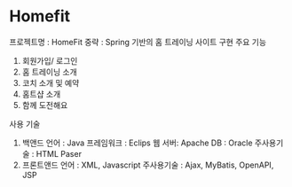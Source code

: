 # Homefit
프로젝트명 : HomeFit
중략 : Spring 기반의 홈 트레이닝 사이트 구현
주요 기능
1. 회원가입/ 로그인
2. 홈 트레이닝 소개
3. 코치 소개 및 예약
4. 홈트샵 소개
5. 함께 도전해요

사용 기술
1. 백앤드
언어 : Java
프레임워크 : Eclips
웹 서버: Apache
DB : Oracle
주사용기술 : HTML Paser
1. 프론트앤드
언어 : XML, Javascript
주사용기술 : Ajax, MyBatis, OpenAPI, JSP
